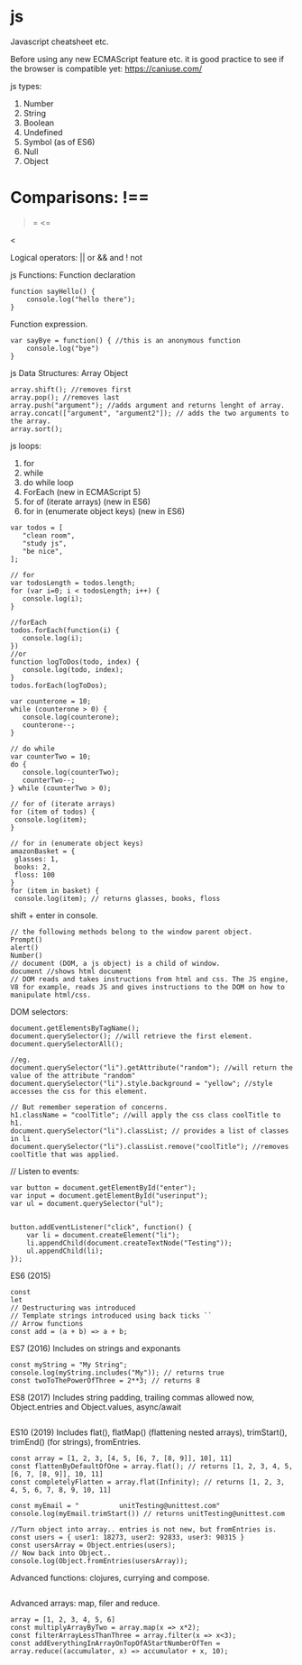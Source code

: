 # js
Javascript cheatsheet etc.

Before using any new ECMAScript feature etc. it is good practice to see if the browser is compatible yet: https://caniuse.com/

js types:
1. Number
2. String
3. Boolean
4. Undefined
5. Symbol (as of ES6)
6. Null
7. Object

Comparisons:
!==
===
>=
<=
>
<

Logical operators:
|| or
&& and
! not

js Functions:
Function declaration 
```
function sayHello() {
	console.log("hello there");
}
```
Function expression.
```
var sayBye = function() { //this is an anonymous function
	console.log("bye")
}
```

js Data Structures:
Array
Object
```
array.shift(); //removes first
array.pop(); //removes last
array.push("argument"); //adds argument and returns lenght of array.
array.concat(["argument", "argument2"]); // adds the two arguments to the array.
array.sort();
```
js loops:
1. for
2. while
3. do while loop
4. ForEach (new in ECMAScript 5)
5. for of (iterate arrays) (new in ES6)
6. for in (enumerate object keys) (new in ES6)
 ```
var todos = [
	"clean room",
	"study js",
	"be nice",
];

// for
var todosLength = todos.length;
for (var i=0; i < todosLength; i++) {
	console.log(i);
}

//forEach
todos.forEach(function(i) {
	console.log(i);
})
//or
function logToDos(todo, index) {
	console.log(todo, index);
}
todos.forEach(logToDos);

var counterone = 10;
while (counterone > 0) {
	console.log(counterone);
	counterone--;
}

// do while
var counterTwo = 10;
do {
	console.log(counterTwo);
	counterTwo--;
} while (counterTwo > 0);

// for of (iterate arrays)
for (item of todos) {
  console.log(item);
}

// for in (enumerate object keys)
amazonBasket = {
  glasses: 1,
  books: 2,
  floss: 100
}
for (item in basket) {
  console.log(item); // returns glasses, books, floss
 ```

shift + enter in console.
```
// the following methods belong to the window parent object.
Prompt()
alert()
Number()
// document (DOM, a js object) is a child of window.
document //shows html document
// DOM reads and takes instructions from html and css. The JS engine, V8 for example, reads JS and gives instructions to the DOM on how to manipulate html/css.
```
DOM selectors:
```
document.getElementsByTagName();
document.querySelector(); //will retrieve the first element.
document.querySelectorAll();

//eg.
document.querySelector("li").getAttribute("random"); //will return the value of the attribute "random"
document.querySelector("li").style.background = "yellow"; //style accesses the css for this element.

// But remember seperation of concerns.
h1.className = "coolTitle"; //will apply the css class coolTitle to h1.
document.querySelector("li").classList; // provides a list of classes in li
document.querySelector("li").classList.remove("coolTitle"); //removes coolTitle that was applied.

```
// Listen to events:
```
var button = document.getElementById("enter");
var input = document.getElementById("userinput");
var ul = document.querySelector("ul");


button.addEventListener("click", function() {
	var li = document.createElement("li");
	li.appendChild(document.createTextNode("Testing"));
	ul.appendChild(li);
});
```
ES6 (2015)
```
const
let
// Destructuring was introduced
// Template strings introduced using back ticks ``
// Arrow functions
const add = (a + b) => a + b;
```
ES7 (2016)
Includes on strings and exponants
```
const myString = "My String";
console.log(myString.includes("My")); // returns true
const twoToThePowerOfThree = 2**3; // returns 8
```
ES8 (2017)
Includes string padding, trailing commas allowed now, Object.entries and Object.values, async/await
```

```
ES10 (2019)
Includes flat(), flatMap() (flattening nested arrays), trimStart(), trimEnd() (for strings), fromEntries.
```
const array = [1, 2, 3, [4, 5, [6, 7, [8, 9]], 10], 11]
const flattenByDefaultOfOne = array.flat(); // returns [1, 2, 3, 4, 5, [6, 7, [8, 9]], 10, 11]
const completelyFlatten = array.flat(Infinity); // returns [1, 2, 3, 4, 5, 6, 7, 8, 9, 10, 11]

const myEmail = "          unitTesting@unittest.com"
console.log(myEmail.trimStart()) // returns unitTesting@unittest.com

//Turn object into array.. entries is not new, but fromEntries is.
const users = { user1: 18273, user2: 92833, user3: 90315 }
const usersArray = Object.entries(users);
// Now back into Object..
console.log(Object.fromEntries(usersArray));

```
Advanced functions: clojures, currying and compose.
```
```
Advanced arrays: map, filer and reduce.
```
array = [1, 2, 3, 4, 5, 6]
const multiplyArrayByTwo = array.map(x => x*2);
const filterArrayLessThanThree = array.filter(x => x<3);
const addEverythingInArrayOnTopOfAStartNumberOfTen = array.reduce((accumulator, x) => accumulator + x, 10);
```
